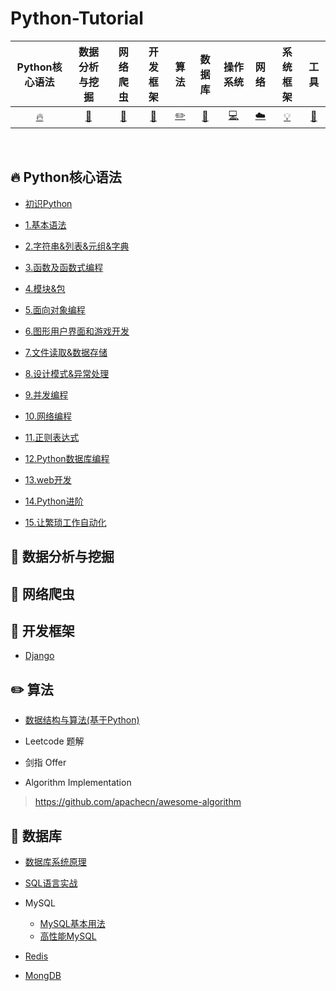 # Python-Tutorial


| Python核心语法 | 数据分析与挖掘 | 网络爬虫 | 开发框架 | 算法 | 数据库 | 操作系统 | 网络 | 系统框架  | 工具 |
| :--------: | :---------: | :---------: | :---------: | :---------: | :---------:| :---------: | :-------: | :-------:| :------:|
| [:fire:](#fire-Python核心语法) | [:memo:](#memo-数据分析与挖掘)|[:watermelon:](#watermelon-网络爬虫) | [:art:](#art-开发框架) |[:pencil2:](#pencil2-算法)|  [:floppy_disk:](#floppy_disk-数据库)| [:computer:](#computer-操作系统)| [:cloud:](#cloud-网络)| [:bulb:](#bulb-系统框架)|[:wrench:](#wrench-工具) |

<br>

## :fire: Python核心语法

- [初识Python](https://github.com/jianyongqing/Python-Tutorial/blob/master/Notes/00.%E5%88%9D%E8%AF%86Python.md)

- [1.基本语法](https://github.com/jianyongqing/Python-Tutorial/blob/master/Notes/01.%E5%9F%BA%E6%9C%AC%E8%AF%AD%E6%B3%95.md)

- [2.字符串&列表&元组&字典](https://github.com/jianyongqing/Python-Tutorial/blob/master/Notes/02.%E5%AD%97%E7%AC%A6%E4%B8%B2%26%E5%88%97%E8%A1%A8%26%E5%85%83%E7%BB%84%26%E5%AD%97%E5%85%B8.md)

- [3.函数及函数式编程](https://github.com/jianyongqing/Python-Tutorial/blob/master/Notes/03.%E5%87%BD%E6%95%B0%E5%8F%8A%E5%87%BD%E6%95%B0%E5%BC%8F%E7%BC%96%E7%A8%8B.md)

- [4.模块&包](https://github.com/jianyongqing/Python-Tutorial/blob/master/Notes/04.%E6%A8%A1%E5%9D%97%26%E5%8C%85.md)

- [5.面向对象编程](https://github.com/jianyongqing/Python-Tutorial/blob/master/Notes/05.%E9%9D%A2%E5%90%91%E5%AF%B9%E8%B1%A1%E7%BC%96%E7%A8%8B.md)

- [6.图形用户界面和游戏开发](https://github.com/jianyongqing/Python-Tutorial/blob/master/Notes/06.%E5%9B%BE%E5%BD%A2%E7%94%A8%E6%88%B7%E7%95%8C%E9%9D%A2%E5%92%8C%E6%B8%B8%E6%88%8F%E5%BC%80%E5%8F%91.md)

- [7.文件读取&数据存储](https://github.com/jianyongqing/Python-Tutorial/blob/master/Notes/07.%E6%96%87%E4%BB%B6%E8%AF%BB%E5%8F%96%26%E6%95%B0%E6%8D%AE%E5%AD%98%E5%82%A8.md)

- [8.设计模式&异常处理](https://github.com/jianyongqing/Python-Tutorial/blob/master/Notes/08.%E8%AE%BE%E8%AE%A1%E6%A8%A1%E5%BC%8F%26%E5%BC%82%E5%B8%B8%E5%A4%84%E7%90%86.md)

- [9.并发编程](https://github.com/jianyongqing/Python-Tutorial/blob/master/Notes/09.%E5%B9%B6%E5%8F%91%E7%BC%96%E7%A8%8B.md)

- [10.网络编程](https://github.com/jianyongqing/Python-Tutorial/blob/master/Notes/10.%E7%BD%91%E7%BB%9C%E7%BC%96%E7%A8%8B.md)


- [11.正则表达式](https://github.com/jianyongqing/Python-Tutorial/blob/master/Notes/11.%E6%AD%A3%E5%88%99%E8%A1%A8%E8%BE%BE%E5%BC%8F.md)

- [12.Python数据库编程](https://github.com/jianyongqing/Python-Tutorial/blob/master/Notes/12.Python%E6%95%B0%E6%8D%AE%E5%BA%93%E7%BC%96%E7%A8%8B.md)

- [13.web开发](https://github.com/jianyongqing/Python-Tutorial/blob/master/Notes/13.web%E5%BC%80%E5%8F%91.md)

- [14.Python进阶](https://github.com/jianyongqing/Python-Tutorial/blob/master/Notes/14.Python%E8%BF%9B%E9%98%B6.md)

- [15.让繁琐工作自动化](https://github.com/jianyongqing/Python-Tutorial/blob/master/Notes/15.%E8%AE%A9%E7%B9%81%E7%90%90%E5%B7%A5%E4%BD%9C%E8%87%AA%E5%8A%A8%E5%8C%96.md)

## :memo: 数据分析与挖掘

## :watermelon: 网络爬虫

## :art: 开发框架

- [Django](https://github.com/jianyongqing/Python-Tutorial/blob/master/Notes-Two/%E5%BC%80%E5%8F%91%E6%A1%86%E6%9E%B6/Django/Django_README.md)

## :pencil2: 算法

- [数据结构与算法(基于Python)](https://github.com/jianyongqing/Python-Tutorial/blob/master/Notes-Two/%E7%AE%97%E6%B3%95/%E6%95%B0%E6%8D%AE%E7%BB%93%E6%9E%84%E4%B8%8E%E7%AE%97%E6%B3%95(%E5%9F%BA%E4%BA%8EPython).md)

- Leetcode 题解

- 剑指 Offer

- Algorithm Implementation

> https://github.com/apachecn/awesome-algorithm

## :floppy_disk: 数据库

- [数据库系统原理](https://github.com/jianyongqing/Python-Tutorial/blob/master/Notes-Two/%E6%95%B0%E6%8D%AE%E5%BA%93/%E6%95%B0%E6%8D%AE%E5%BA%93%E7%B3%BB%E7%BB%9F%E5%8E%9F%E7%90%86.md)

- [SQL语言实战](https://github.com/jianyongqing/Python-Tutorial/blob/master/Notes-Two/%E6%95%B0%E6%8D%AE%E5%BA%93/SQL%E8%AF%AD%E8%A8%80%E5%AE%9E%E6%88%98.sql)

- MySQL
  - [MySQL基本用法](https://github.com/jianyongqing/Python-Tutorial/blob/master/Notes-Two/%E6%95%B0%E6%8D%AE%E5%BA%93/MySQL%E5%9F%BA%E6%9C%AC%E7%94%A8%E6%B3%95.md)
  - [高性能MySQL](https://github.com/jianyongqing/Python-Tutorial/blob/master/Notes-Two/%E6%95%B0%E6%8D%AE%E5%BA%93/%E9%AB%98%E6%80%A7%E8%83%BDMySQL.md)
  
- [Redis](https://github.com/jianyongqing/Python-Tutorial/blob/master/Notes-Two/%E6%95%B0%E6%8D%AE%E5%BA%93/Redis.md)

- [MongDB](https://github.com/jianyongqing/Python-Tutorial/blob/master/Notes-Two/%E6%95%B0%E6%8D%AE%E5%BA%93/Redis.md)


